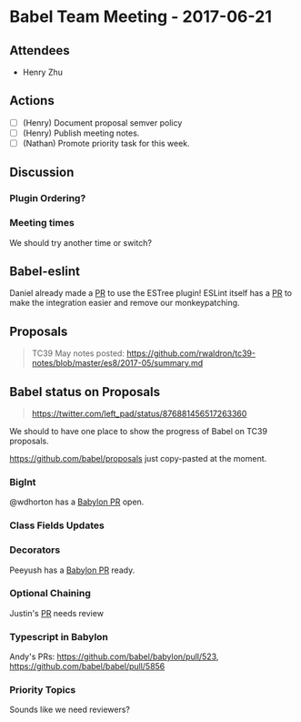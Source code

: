 # Babel Team Meeting - 2017-06-21
   
## Attendees
- Henry Zhu 
 
## Actions
 
- [ ] (Henry) Document proposal semver policy
- [ ] (Henry) Publish meeting notes.
- [ ] (Nathan) Promote priority task for this week.
 
## Discussion

### Plugin Ordering?

### Meeting times

We should try another time or switch?

## Babel-eslint

Daniel already made a [PR](https://github.com/babel/babel-eslint/pull/489) to use the ESTree plugin!
ESLint itself has a [PR](https://github.com/eslint/eslint/pull/8755) to make the integration easier
and remove our monkeypatching.

## Proposals

> TC39 May notes posted: https://github.com/rwaldron/tc39-notes/blob/master/es8/2017-05/summary.md

## Babel status on Proposals

> https://twitter.com/left_pad/status/876881456517263360

We should to have one place to show the progress of Babel on TC39 proposals.

https://github.com/babel/proposals just copy-pasted at the moment.

### BigInt

@wdhorton has a [Babylon PR](https://github.com/babel/babylon/pull/588) open.

### Class Fields Updates

### Decorators

Peeyush has a [Babylon PR](https://github.com/babel/babylon/pull/587) ready.

### Optional Chaining

Justin's [PR](https://github.com/babel/babel/pull/5813) needs review

### Typescript in Babylon

Andy's PRs: https://github.com/babel/babylon/pull/523, https://github.com/babel/babel/pull/5856

### Priority Topics

Sounds like we need reviewers?
